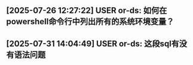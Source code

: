 [2025-07-26 12:27:22] USER or-ds:
如何在powershell命令行中列出所有的系统环境变量？
----------------------------------------
[2025-07-31 14:04:49] USER or-ds:
这段sql有没有语法问题
----------------------------------------
